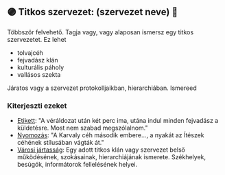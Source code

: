 ## 🟣 Titkos szervezet: (szervezet neve) 🔁

Többször felvehető.
Tagja vagy, vagy alaposan ismersz egy titkos szervezetet. Ez lehet

- tolvajcéh
- fejvadász klán
- kulturális páholy
- vallásos szekta

Járatos vagy a szervezet protokolljaikban, hierarchiában. Ismereed 

### Kiterjeszti ezeket

- [Etikett](../kepzettsegek.szekunder/etikett.md): "A véráldozat után két perc ima, utána indul minden fejvadász a küldetésre. Most nem szabad megszólalnom."
- [Nyomozás](../kepzettsegek.primer.altalanos/nyomozas.md): "A Karvaly céh második embere..., a nyakát az Ítészek céhének stílusában vágták át."
- [Városi jártasság](../kepzettsegek.szekunder/varosi_jartassag.md): Egy adott titkos klán vagy szervezet belső működésének, szokásainak, hierarchiájának ismerete. Székhelyek, besúgók, informátorok fellelésének helyei.

